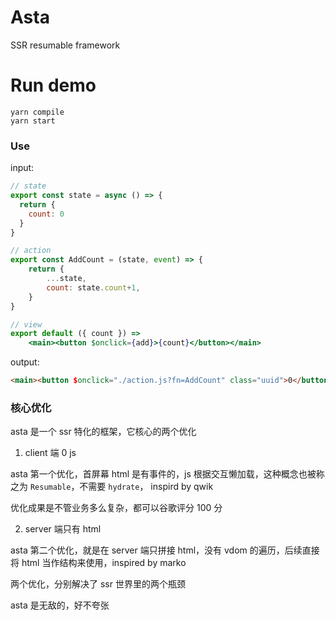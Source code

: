 # Asta

SSR resumable framework

# Run demo

```shell
yarn compile
yarn start
```

### Use

input:
```jsx
// state
export const state = async () => {
  return {
	count: 0
  }
}

// action
export const AddCount = (state, event) => {
    return {
        ...state,
        count: state.count+1,
    }
}

// view
export default ({ count }) =>
    <main><button $onclick={add}>{count}</button></main>

```
output:

```html
<main><button $onclick="./action.js?fn=AddCount" class="uuid">0</button></main>
```

### 核心优化

asta 是一个 ssr 特化的框架，它核心的两个优化

1. client 端 0 js

asta 第一个优化，首屏幕 html 是有事件的，js 根据交互懒加载，这种概念也被称之为 `Resumable`，不需要 `hydrate`， inspird by qwik

优化成果是不管业务多么复杂，都可以谷歌评分 100 分

2. server 端只有 html

asta 第二个优化，就是在 server 端只拼接 html，没有 vdom 的遍历，后续直接将 html 当作结构来使用，inspired by marko

两个优化，分别解决了 ssr 世界里的两个瓶颈

asta 是无敌的，好不夸张
